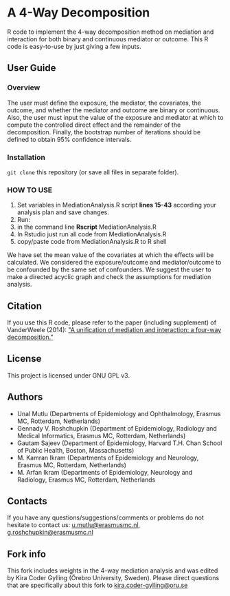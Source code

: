 # A 4-Way Decomposition
R code to implement the 4-way decomposition method on mediation and interaction for both binary and continuous mediator or outcome. This R code is easy-to-use by just giving a few inputs.

## User Guide
### Overview
The user must define the exposure, the mediator, the covariates, the outcome, and whether the mediator and outcome are binary or continuous. Also, the user must input the value of the exposure and mediator at which to compute the controlled direct effect and the remainder of the decomposition. Finally, the bootstrap number of iterations should be defined to obtain 95% confidence intervals. 
### Installation
`git clone` this repository (or save all files in separate folder).
### HOW TO USE
1.	Set variables in MediationAnalysis.R script **lines 15-43** according your analysis plan and save changes. 
2.	Run: 
3.	in the command line **Rscript** MediationAnalysis.R
4.	In Rstudio just run all code from MediationAnalysis.R
5.	copy/paste code from MediationAnalysis.R to R shell

We have set the mean value of the covariates at which the effects will be calculated. We considered the exposure/outcome and mediator/outcome to be confounded by the same set of confounders. We suggest the user to make a directed acyclic graph and check the assumptions for mediation analysis. 
## Citation
If you use this R code, please refer to the paper (including supplement) of VanderWeele (2014): ["A unification of mediation and interaction: a four-way decomposition."](https://www.ncbi.nlm.nih.gov/pmc/articles/PMC4220271/)
## License
This project is licensed under GNU GPL v3.

## Authors
* Unal Mutlu (Departments of Epidemiology and Ophthalmology, Erasmus MC, Rotterdam, Netherlands) 
* Gennady V. Roshchupkin (Department of Epidemiology, Radiology and Medical Informatics, Erasmus MC, Rotterdam, Netherlands)
* Gautam Sajeev (Department of Epidemiology, Harvard T.H. Chan School of Public Health, Boston, Massachusetts) 
* M. Kamran Ikram (Departments of Epidemiology and Neurology, Erasmus MC, Rotterdam, Netherlands)
* M. Arfan Ikram (Departments of Epidemiology, Neurology and Radiology, Erasmus MC, Rotterdam, Netherlands

## Contacts
If you have any questions/suggestions/comments or problems do not hesitate to contact us: u.mutlu@erasmusmc.nl, g.roshchupkin@erasmusmc.nl

## Fork info
This fork includes weights in the 4-way mediation analysis and was edited by Kira Coder Gylling (Örebro University, Sweden). 
Please direct questions that are specifically about this fork to kira.coder-gylling@oru.se
